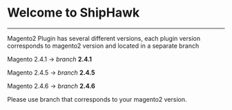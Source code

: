 # Welcome to ShipHawk
-----
Magento2 Plugin has several different versions, each plugin version corresponds to magento2 version and located in a separate branch

Magento 2.4.1 -> *branch* **2.4.1**

Magento 2.4.5 -> *branch* **2.4.5**

Magento 2.4.6 -> *branch* **2.4.6**

Please use branch that corresponds to your magento2 version.
